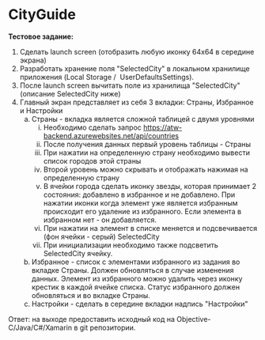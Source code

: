 # CityGuide

<p><strong>Тестовое задание:</strong>
</p>
<ol start="1" style="list-style-type: decimal;">
    <li>Сделать launch screen (отобразить любую иконку 64x64 в середине экрана)</li>
    <li>Разработать хранение поля &quot;SelectedCity&quot; в локальном хранилище приложения (Local Storage /&nbsp;
        UserDefaultsSettings).
    </li>
    <li>После launch screen вычитать поле из хранилища &quot;SelectedCity&quot; (описание SelectedCity ниже)</li>
    <li>Главный экран представляет из себя 3 вкладки: Страны, Избранное и Настройки
        <ol start="1" style="list-style-type: lower-alpha;">
            <li>Страны - вкладка является сложной таблицей с двумя уровнями
                <ol start="1" style="list-style-type: lower-roman;">
                    <li>Необходимо сделать запрос <a href="https://atw-backend.azurewebsites.net/api/countries">https://atw-backend.azurewebsites.net/api/countries</a>
                    </li>
                    <li>После получения данных первый уровень таблицы - Страны</li>
                    <li>При нажатии на определенную страну необходимо вывести список городов этой страны</li>
                    <li>Второй уровень можно скрывать и отображать нажимая на определенную страну</li>
                    <li>В ячейки города сделать иконку звезды, которая принимает 2 состояния: добавлено в избранное и не
                        добавлено. При нажатии иконки когда элемент уже является избранным происходит его удаление из
                        избранного. Если элемента в избранном нет - он добавляется.
                    </li>
                    <li>При нажатии на элемент в списке меняется и подсвечивается (фон ячейки - серый) SelectedCity</li>
                    <li>При инициализации необходимо также подсветить SelectedCity ячейку.</li>
                </ol>
            </li>
            <li>Избранное - список с элементами избранного из задания во вкладке Страны. Должен обновляться в случае
                изменения данных. Элемент из избранного можно удалить через иконку крестик в каждой ячейке списка.
                Статус избранного должен обновляться и во вкладке Страны.
            </li>
            <li>Настройки - сделать в середине вкладки надпись &quot;Настройки&quot;</li>
        </ol>
    </li>
</ol>
<p>Ответ: на выходе предоставить исходный код на Objective-C/Java/C#/Xamarin в git репозитории.
</p>
